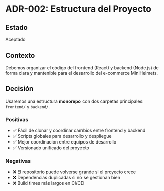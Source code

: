 # ADR-002: Estructura del Proyecto

## Estado
Aceptado

## Contexto
Debemos organizar el código del frontend (React) y backend (Node.js) de forma clara y mantenible para el desarrollo del e-commerce MiniHelmets.

## Decisión
Usaremos una estructura **monorepo** con dos carpetas principales: `frontend/` y `backend/`.

### Positivas
- ✅ Fácil de clonar y coordinar cambios entre frontend y backend
- ✅ Scripts globales para desarrollo y despliegue
- ✅ Mejor coordinación entre equipos de desarrollo
- ✅ Versionado unificado del proyecto

### Negativas
- ❌ El repositorio puede volverse grande si el proyecto crece
- ❌ Dependencias duplicadas si no se gestionan bien
- ❌ Build times más largos en CI/CD